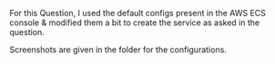 For this Question, I used the default configs present in the AWS ECS console & modified them a bit to create the service as asked in the question.

Screenshots are given in the folder for the configurations.